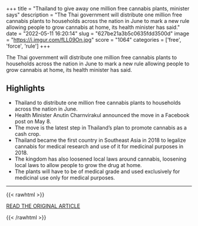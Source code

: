 +++
title = "Thailand to give away one million free cannabis plants, minister says"
description = "The Thai government will distribute one million free cannabis plants to households across the nation in June to mark a new rule allowing people to grow cannabis at home, its health minister has said."
date = "2022-05-11 16:20:14"
slug = "627be21a3b5c0635fdd3500d"
image = "https://i.imgur.com/fLL09On.jpg"
score = "1064"
categories = ['free', 'force', 'rule']
+++

The Thai government will distribute one million free cannabis plants to households across the nation in June to mark a new rule allowing people to grow cannabis at home, its health minister has said.

## Highlights

- Thailand to distribute one million free cannabis plants to households across the nation in June.
- Health Minister Anutin Charnvirakul announced the move in a Facebook post on May 8.
- The move is the latest step in Thailand’s plan to promote cannabis as a cash crop.
- Thailand became the first country in Southeast Asia in 2018 to legalize cannabis for medical research and use of it for medicinal purposes in 2018.
- The kingdom has also loosened local laws around cannabis, loosening local laws to allow people to grow the drug at home.
- The plants will have to be of medical grade and used exclusively for medicinal use only for medical purposes.

---

{{< rawhtml >}}
  <p class="article-category">
    <a target="_blank" href="https://www.cnn.com/2022/05/11/asia/million-free-cannabis-plants-to-be-distributed-to-thai-households-intl-hnk/index.html">READ THE ORIGINAL ARTICLE</a>
  </p>
{{< /rawhtml >}}
